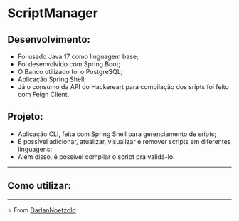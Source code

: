 # ScriptManager
## Desenvolvimento:
* Foi usado Java 17 como linguagem base;
* Foi desenvolvido com Spring Boot;
* O Banco utilizado foi o PostgreSQL;
* Aplicação Spring Shell;
* Já o consumo da API do Hackereart para compilação dos sripts foi feito com Feign Client.

## Projeto:
* Aplicação CLI, feita com Spring Shell para gerenciamento de sripts;
* É possível adicionar, atualizar, visualizar e remover scripts em diferentes linguagens;
* Além disso, é possível compilar o script pra validá-lo.

---

## Como utilizar:


---

⭐️ From [DarlanNoetzold](https://github.com/DarlanNoetzold)
